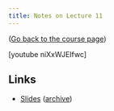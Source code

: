 ```yaml
---
title: Notes on Lecture 11
---
```


([Go back to the course page](/classes/parp/index.html))

[youtube niXxWJEIfwc]

## Links

* [Slides](https://people.eecs.berkeley.edu/~demmel/cs267_Spr16/Lectures/lecture11_GPUs_ForrestIandola_2016_4pp.pdf) ([archive](http://web.archive.org/save/_embed/https://people.eecs.berkeley.edu/~demmel/cs267_Spr16/Lectures/lecture11_GPUs_ForrestIandola_2016_4pp.pdf))
